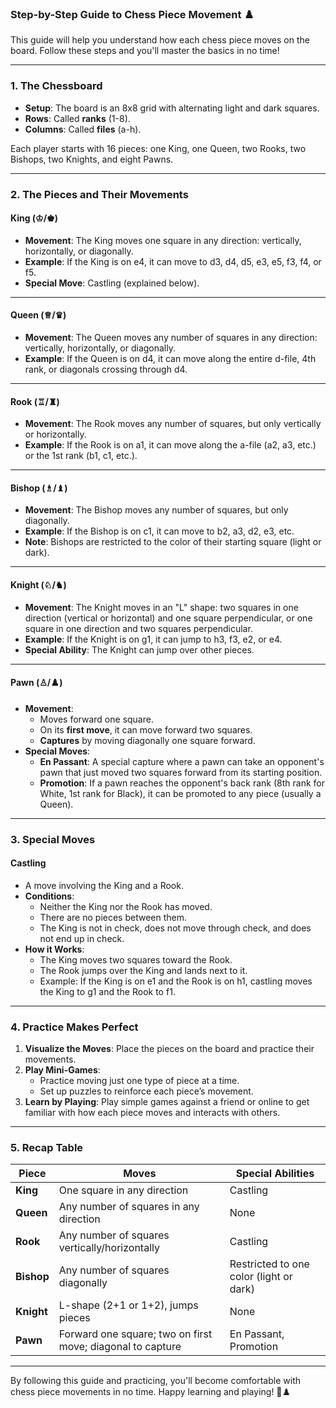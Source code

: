 ### Step-by-Step Guide to Chess Piece Movement ♟️

This guide will help you understand how each chess piece moves on the board. Follow these steps and you'll master the basics in no time!

---

### **1. The Chessboard**
- **Setup**: The board is an 8x8 grid with alternating light and dark squares.
- **Rows**: Called **ranks** (1-8).
- **Columns**: Called **files** (a-h).

Each player starts with 16 pieces: one King, one Queen, two Rooks, two Bishops, two Knights, and eight Pawns.

---

### **2. The Pieces and Their Movements**

#### **King (♔/♚)**
- **Movement**: The King moves one square in any direction: vertically, horizontally, or diagonally.
- **Example**: If the King is on e4, it can move to d3, d4, d5, e3, e5, f3, f4, or f5.
- **Special Move**: Castling (explained below).

---

#### **Queen (♕/♛)**
- **Movement**: The Queen moves any number of squares in any direction: vertically, horizontally, or diagonally.
- **Example**: If the Queen is on d4, it can move along the entire d-file, 4th rank, or diagonals crossing through d4.

---

#### **Rook (♖/♜)**
- **Movement**: The Rook moves any number of squares, but only vertically or horizontally.
- **Example**: If the Rook is on a1, it can move along the a-file (a2, a3, etc.) or the 1st rank (b1, c1, etc.).

---

#### **Bishop (♗/♝)**
- **Movement**: The Bishop moves any number of squares, but only diagonally.
- **Example**: If the Bishop is on c1, it can move to b2, a3, d2, e3, etc.
- **Note**: Bishops are restricted to the color of their starting square (light or dark).

---

#### **Knight (♘/♞)**
- **Movement**: The Knight moves in an "L" shape: two squares in one direction (vertical or horizontal) and one square perpendicular, or one square in one direction and two squares perpendicular.
- **Example**: If the Knight is on g1, it can jump to h3, f3, e2, or e4.
- **Special Ability**: The Knight can jump over other pieces.

---

#### **Pawn (♙/♟️)**
- **Movement**:
  - Moves forward one square.
  - On its **first move**, it can move forward two squares.
  - **Captures** by moving diagonally one square forward.
- **Special Moves**:
  - **En Passant**: A special capture where a pawn can take an opponent's pawn that just moved two squares forward from its starting position.
  - **Promotion**: If a pawn reaches the opponent's back rank (8th rank for White, 1st rank for Black), it can be promoted to any piece (usually a Queen).

---

### **3. Special Moves**

#### **Castling**
- A move involving the King and a Rook.
- **Conditions**:
  - Neither the King nor the Rook has moved.
  - There are no pieces between them.
  - The King is not in check, does not move through check, and does not end up in check.
- **How it Works**:
  - The King moves two squares toward the Rook.
  - The Rook jumps over the King and lands next to it.
  - Example: If the King is on e1 and the Rook is on h1, castling moves the King to g1 and the Rook to f1.

---

### **4. Practice Makes Perfect**

1. **Visualize the Moves**: Place the pieces on the board and practice their movements.
2. **Play Mini-Games**:
   - Practice moving just one type of piece at a time.
   - Set up puzzles to reinforce each piece’s movement.
3. **Learn by Playing**: Play simple games against a friend or online to get familiar with how each piece moves and interacts with others.

---

### **5. Recap Table**

| **Piece** | **Moves**                             | **Special Abilities**                                  |
|-----------|---------------------------------------|-------------------------------------------------------|
| **King**  | One square in any direction           | Castling                                              |
| **Queen** | Any number of squares in any direction| None                                                  |
| **Rook**  | Any number of squares vertically/horizontally | Castling                                              |
| **Bishop**| Any number of squares diagonally      | Restricted to one color (light or dark)               |
| **Knight**| L-shape (2+1 or 1+2), jumps pieces    | None                                                  |
| **Pawn**  | Forward one square; two on first move; diagonal to capture | En Passant, Promotion                                |

---

By following this guide and practicing, you'll become comfortable with chess piece movements in no time. Happy learning and playing! 🎉♟️
